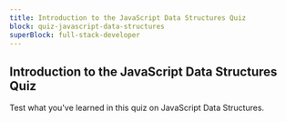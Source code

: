 ```yaml
---
title: Introduction to the JavaScript Data Structures Quiz
block: quiz-javascript-data-structures
superBlock: full-stack-developer
---
```


## Introduction to the JavaScript Data Structures Quiz

Test what you've learned in this quiz on JavaScript Data Structures.
